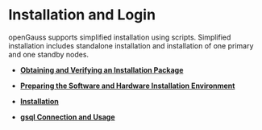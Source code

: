 # Installation and Login<a name="EN-US_TOPIC_0000001209981908"></a>

openGauss supports simplified installation using scripts. Simplified installation includes standalone installation and installation of one primary and one standby nodes.

-   **[Obtaining and Verifying an Installation Package](obtaining-and-verifying-an-installation-package.md)**  

-   **[Preparing the Software and Hardware Installation Environment](preparing-the-software-and-hardware-installation-environment.md)**  

-   **[Installation ](installation.md)**  

-   **[gsql Connection and Usage](gsql-connection-and-usage.md)**  


